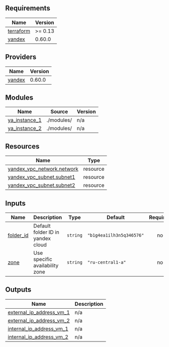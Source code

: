 <!-- BEGIN_TF_DOCS -->
## Requirements

| Name | Version |
|------|---------|
| <a name="requirement_terraform"></a> [terraform](#requirement\_terraform) | >= 0.13 |
| <a name="requirement_yandex"></a> [yandex](#requirement\_yandex) | 0.60.0 |

## Providers

| Name | Version |
|------|---------|
| <a name="provider_yandex"></a> [yandex](#provider\_yandex) | 0.60.0 |

## Modules

| Name | Source | Version |
|------|--------|---------|
| <a name="module_ya_instance_1"></a> [ya\_instance\_1](#module\_ya\_instance\_1) | ./modules/ | n/a |
| <a name="module_ya_instance_2"></a> [ya\_instance\_2](#module\_ya\_instance\_2) | ./modules/ | n/a |

## Resources

| Name | Type |
|------|------|
| [yandex_vpc_network.network](https://registry.terraform.io/providers/yandex-cloud/yandex/0.60.0/docs/resources/vpc_network) | resource |
| [yandex_vpc_subnet.subnet1](https://registry.terraform.io/providers/yandex-cloud/yandex/0.60.0/docs/resources/vpc_subnet) | resource |
| [yandex_vpc_subnet.subnet2](https://registry.terraform.io/providers/yandex-cloud/yandex/0.60.0/docs/resources/vpc_subnet) | resource |

## Inputs

| Name | Description | Type | Default | Required |
|------|-------------|------|---------|:--------:|
| <a name="input_folder_id"></a> [folder\_id](#input\_folder\_id) | Default folder ID in yandex cloud | `string` | `"b1g4ea1ilh3n5q346576"` | no |
| <a name="input_zone"></a> [zone](#input\_zone) | Use specific availability zone | `string` | `"ru-central1-a"` | no |

## Outputs

| Name | Description |
|------|-------------|
| <a name="output_external_ip_address_vm_1"></a> [external\_ip\_address\_vm\_1](#output\_external\_ip\_address\_vm\_1) | n/a |
| <a name="output_external_ip_address_vm_2"></a> [external\_ip\_address\_vm\_2](#output\_external\_ip\_address\_vm\_2) | n/a |
| <a name="output_internal_ip_address_vm_1"></a> [internal\_ip\_address\_vm\_1](#output\_internal\_ip\_address\_vm\_1) | n/a |
| <a name="output_internal_ip_address_vm_2"></a> [internal\_ip\_address\_vm\_2](#output\_internal\_ip\_address\_vm\_2) | n/a |
<!-- END_TF_DOCS -->